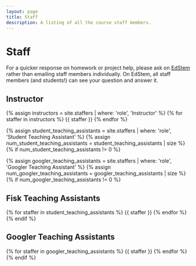 ```yaml
---
layout: page
title: Staff
description: A listing of all the course staff members.
---
```


# Staff

For a quicker response on homework or project help, please ask on [EdStem](https://edstem.org/us/courses/41289) rather than emailing staff members individually. On EdStem, all staff members (and students!) can see your question and answer it.

## Instructor

{% assign instructors = site.staffers | where: 'role', 'Instructor' %}
{% for staffer in instructors %}
{{ staffer }}
{% endfor %}

{% assign student_teaching_assistants = site.staffers | where: 'role', 'Student Teaching Assistant' %}
{% assign num_student_teaching_assistants = student_teaching_assistants | size %}
{% if num_student_teaching_assistants != 0 %}

{% assign googler_teaching_assistants = site.staffers | where: 'role', 'Googler Teaching Assistant' %}
{% assign num_googler_teaching_assistants = googler_teaching_assistants | size %}
{% if num_googler_teaching_assistants != 0 %}

## Fisk Teaching Assistants

{% for staffer in student_teaching_assistants %}
{{ staffer }}
{% endfor %}
{% endif %}

## Googler Teaching Assistants

{% for staffer in googler_teaching_assistants %}
{{ staffer }}
{% endfor %}
{% endif %}
